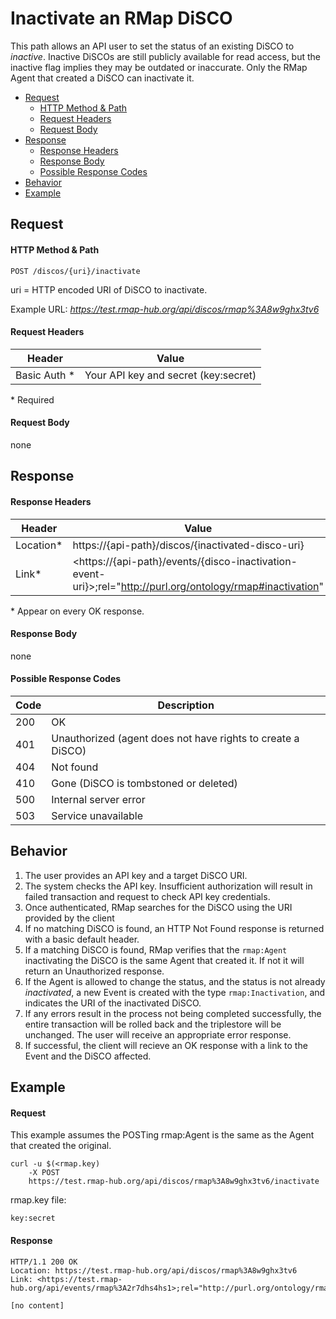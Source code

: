 # Inactivate an RMap DiSCO
This path allows an API user to set the status of an existing DiSCO to _inactive_. Inactive DiSCOs are still publicly available for read access, but the inactive flag implies they may be outdated or inaccurate. Only the RMap Agent that created a DiSCO can inactivate it.

* [Request](#request)
  * [HTTP Method & Path](#http-method--path)
  * [Request Headers](#request-headers)
  * [Request Body](#request-body)
* [Response](#response)
  * [Response Headers](#response-headers)
  * [Response Body](#response-body)
  * [Possible Response Codes](#possible-response-codes)
* [Behavior](#behavior)
* [Example](#example)

## Request

#### HTTP Method & Path
```
POST /discos/{uri}/inactivate
```
uri = HTTP encoded URI of DiSCO to inactivate. 

Example URL: _https://test.rmap-hub.org/api/discos/rmap%3A8w9ghx3tv6_

#### Request Headers
| Header | Value |
|---------|------|
| Basic Auth * | Your API key and secret (key:secret)|
 
 \*  Required

#### Request Body
none

## Response
#### Response Headers
| Header | Value |
|---------|------|
| Location* | https://{api-path}/discos/{inactivated-disco-uri} |
| Link* | &#60;https://{api-path}/events/{disco-inactivation-event-uri}&#62;;rel="http://purl.org/ontology/rmap#inactivation"|

\* Appear on every OK response.

#### Response Body
none

#### Possible Response Codes
| Code| Description |
|---------|------|
| 200| OK|
| 401| Unauthorized (agent does not have rights to create a DiSCO) |
| 404| Not found |
| 410| Gone (DiSCO is tombstoned or deleted) 
| 500| Internal server error|
| 503| Service unavailable|

## Behavior
1.  The user provides an API key and a target DiSCO URI.
2.  The system checks the API key. Insufficient authorization will result in failed transaction and request to check API key credentials.
3.  Once authenticated, RMap searches for the DiSCO using the URI provided by the client
4.  If no matching DiSCO is found, an HTTP Not Found response is returned with a basic default header.
5. If a matching DiSCO is found, RMap verifies that the `rmap:Agent` inactivating the DiSCO is the same Agent that created it. If not it will return an Unauthorized response.
6. If the Agent is allowed to change the status, and the status is not already _inactivated_, a new Event is created with the type `rmap:Inactivation`, and indicates the URI of the inactivated DiSCO. 
7. If any errors result in the process not being completed successfully, the entire transaction will be rolled back and the triplestore will be unchanged. The user will receive an appropriate error response.
8. If successful, the client will recieve an OK response with a link to the Event and the DiSCO affected.  

## Example

#### Request
This example assumes the POSTing rmap:Agent is the same as the Agent that created the original.
```
curl -u $(<rmap.key)
    -X POST
    https://test.rmap-hub.org/api/discos/rmap%3A8w9ghx3tv6/inactivate
```
rmap.key file:
```
key:secret
```
#### Response
```
HTTP/1.1 200 OK
Location: https://test.rmap-hub.org/api/discos/rmap%3A8w9ghx3tv6
Link: <https://test.rmap-hub.org/api/events/rmap%3A2r7dhs4hs1>;rel="http://purl.org/ontology/rmap#inactivation"

[no content]
```
